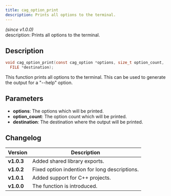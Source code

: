 ```yaml
---
title: cag_option_print
description: Prints all options to the terminal.
---
```


_(since v1.0.0)_  
description: Prints all options to the terminal.

## Description
```c
void cag_option_print(const cag_option *options, size_t option_count,
  FILE *destination);
```

This function prints all options to the terminal. This can be used to generate
the output for a "--help" option.
 
## Parameters
 * **options**: The options which will be printed.
 * **option_count**: The option count which will be printed.
 * **destination**: The destination where the output will be printed.

## Changelog

| Version    | Description                                   |
|------------|-----------------------------------------------|
| **v1.0.3** | Added shared library exports.                 |
| **v1.0.2** | Fixed option indention for long descriptions. |
| **v1.0.1** | Added support for C++ projects.               |
| **v1.0.0** | The function is introduced.                   |
